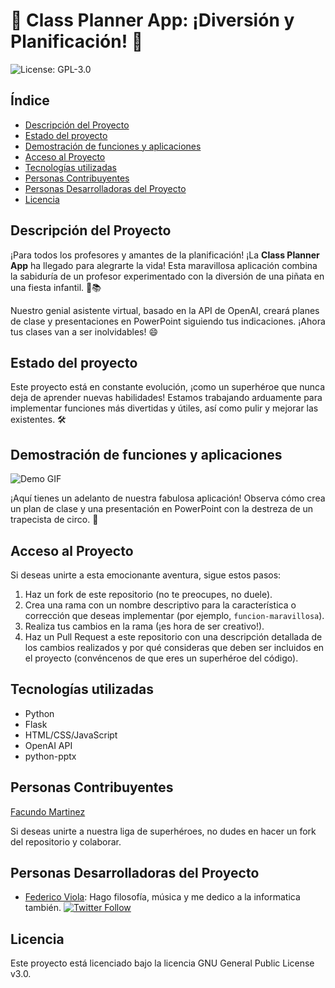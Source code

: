 # 🚀 Class Planner App: ¡Diversión y Planificación! 🚀

![License: GPL-3.0](https://img.shields.io/badge/license-GPL--3.0-blue)

## Índice
- [Descripción del Proyecto](#descripción-del-proyecto)
- [Estado del proyecto](#estado-del-proyecto)
- [Demostración de funciones y aplicaciones](#demostración-de-funciones-y-aplicaciones)
- [Acceso al Proyecto](#acceso-al-proyecto)
- [Tecnologías utilizadas](#tecnologías-utilizadas)
- [Personas Contribuyentes](#personas-contribuyentes)
- [Personas Desarrolladoras del Proyecto](#personas-desarrolladoras-del-proyecto)
- [Licencia](#licencia)

## Descripción del Proyecto

¡Para todos los profesores y amantes de la planificación! ¡La **Class Planner App** ha llegado para alegrarte la vida! Esta maravillosa aplicación combina la sabiduría de un profesor experimentado con la diversión de una piñata en una fiesta infantil. 🎉📚

Nuestro genial asistente virtual, basado en la API de OpenAI, creará planes de clase y presentaciones en PowerPoint siguiendo tus indicaciones. ¡Ahora tus clases van a ser inolvidables! 😄

## Estado del proyecto

Este proyecto está en constante evolución, ¡como un superhéroe que nunca deja de aprender nuevas habilidades! Estamos trabajando arduamente para implementar funciones más divertidas y útiles, así como pulir y mejorar las existentes. 🛠️

## Demostración de funciones y aplicaciones

![Demo GIF](https://media.giphy.com/media/v1.Y2lkPTc5MGI3NjExYTY0M2M4ZjI3YjQ5NDdiY2I2YWY4MDIxYzQyODQ2MGJlZjMyMDYwMSZlcD12MV9pbnRlcm5hbF9naWZzX2dpZklkJmN0PWc/eJrInUzRsoiw7gFxDh/giphy.gif)

¡Aquí tienes un adelanto de nuestra fabulosa aplicación! Observa cómo crea un plan de clase y una presentación en PowerPoint con la destreza de un trapecista de circo. 🎪

## Acceso al Proyecto

Si deseas unirte a esta emocionante aventura, sigue estos pasos:

1. Haz un fork de este repositorio (no te preocupes, no duele).
2. Crea una rama con un nombre descriptivo para la característica o corrección que deseas implementar (por ejemplo, `funcion-maravillosa`).
3. Realiza tus cambios en la rama (¡es hora de ser creativo!).
4. Haz un Pull Request a este repositorio con una descripción detallada de los cambios realizados y por qué consideras que deben ser incluidos en el proyecto (convéncenos de que eres un superhéroe del código).

## Tecnologías utilizadas

- Python
- Flask
- HTML/CSS/JavaScript
- OpenAI API
- python-pptx

## Personas Contribuyentes

[Facundo Martinez](https://github.com/fx-biocoder)

Si deseas unirte a nuestra liga de superhéroes, no dudes en hacer un fork del repositorio y colaborar.

## Personas Desarrolladoras del Proyecto

- [Federico Viola](https://fedeviola.bio.link/): Hago filosofía, música y me dedico a la informatica también.
[![Twitter Follow](https://img.shields.io/twitter/follow/federicoviola?style=social)](https://twitter.com/federicoviola)

## Licencia

Este proyecto está licenciado bajo la licencia GNU General Public License v3.0.
